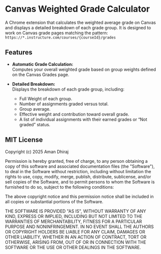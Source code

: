 # Canvas Weighted Grade Calculator

A Chrome extension that calculates the weighted average grade on Canvas and displays a detailed breakdown of each grade group. It is designed to work on Canvas grade pages matching the pattern:  
`https://*.instructure.com/courses/{courseId}/grades`

## Features

- **Automatic Grade Calculation:**  
  Computes your overall weighted grade based on group weights defined on the Canvas Grades page.
  
- **Detailed Breakdown:**  
  Displays the breakdown of each grade group, including:
  - Full Weight of each group.
  - Number of assignments graded versus total.
  - Group average.
  - Effective weight and contribution toward overall grade.
  - A list of individual assignments with their earned grades or “Not graded” status.


## MIT License

Copyright (c) 2025 Aman Dhiraj

Permission is hereby granted, free of charge, to any person obtaining a copy
of this software and associated documentation files (the "Software"), to deal
in the Software without restriction, including without limitation the rights
to use, copy, modify, merge, publish, distribute, sublicense, and/or sell
copies of the Software, and to permit persons to whom the Software is
furnished to do so, subject to the following conditions:

The above copyright notice and this permission notice shall be included in all
copies or substantial portions of the Software.

THE SOFTWARE IS PROVIDED "AS IS", WITHOUT WARRANTY OF ANY KIND, EXPRESS OR
IMPLIED, INCLUDING BUT NOT LIMITED TO THE WARRANTIES OF MERCHANTABILITY,
FITNESS FOR A PARTICULAR PURPOSE AND NONINFRINGEMENT. IN NO EVENT SHALL THE
AUTHORS OR COPYRIGHT HOLDERS BE LIABLE FOR ANY CLAIM, DAMAGES OR OTHER
LIABILITY, WHETHER IN AN ACTION OF CONTRACT, TORT OR OTHERWISE, ARISING FROM,
OUT OF OR IN CONNECTION WITH THE SOFTWARE OR THE USE OR OTHER DEALINGS IN THE
SOFTWARE.
